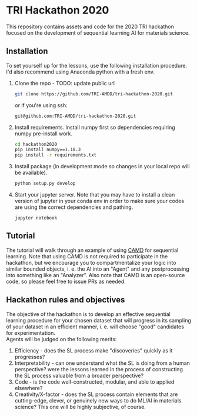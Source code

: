 # TRI Hackathon 2020

This repository contains assets and code for the 2020 TRI hackathon focused on
the development of sequential learning AI for materials science.

## Installation
To set yourself up for the lessons, use the following installation procedure.  I'd also
recommend using Anaconda python with a fresh env.

1. Clone the repo - TODO: update public url
    ```bash
    git clone https://github.com/TRI-AMDD/tri-hackathon-2020.git
    ```
    or if you're using ssh:

    ```bash
    git@github.com:TRI-AMDD/tri-hackathon-2020.git
    ```

2. Install requirements.  Install numpy first so dependencies requiring 
    numpy pre-install work.
    ```bash
    cd hackathon2020
    pip install numpy==1.18.3
    pip install -r requirements.txt
    ```
3. Install package (in development mode so changes in your local repo will be available).
    ```bash
    python setup.py develop
    ``` 
    
4. Start your jupyter server.  Note that you may have to install a clean version of jupyter
in your conda env in order to make sure your codes are using the correct dependencies and
pathing.

    ```angular2
    jupyter notebook
    ```

## Tutorial

The tutorial will walk through an example of using [CAMD](https://github.com/TRI-AMDD/CAMD)
for sequential learning.  Note that using CAMD is not required to participate in the hackathon, but we 
encourage you to compartmentalize your logic into similar bounded objects, i. e. 
the AI into an "Agent" and any postprocessing into something like an "Analyzer".
Also note that CAMD is an open-source code, so please feel free to issue PRs as needed.

## Hackathon rules and objectives

The objective of the hackathon is to develop an effective sequential learning
procedure for your chosen dataset that will progress in its sampling of your dataset
in an efficient manner, i. e. will choose "good" candidates for experimentation.  
Agents will be judged on the following merits:

1. Efficiency - does the SL process make "discoveries" quickly as it progresses?
2. Interpretability - can one understand what the SL is doing from a human perspective?
were the lessons learned in the process of constructing the SL process valuable from a
broader perspective?
3. Code - is the code well-constructed, modular, and able to applied elsewhere?
4. Creativity/X-factor - does the SL process contain elements that are cutting-edge, 
clever, or genuinely new ways to do ML/AI in materials science?  This one will be
highly subjective, of course.



